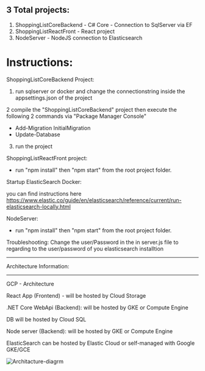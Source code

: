 3 Total projects:
-----------------
1. ShoppingListCoreBackend - C# Core - Connection to SqlServer via EF
2. ShoppingListReactFront - React project
3. NodeServer - NodeJS connection to Elasticsearch
 

Instructions:
=============

ShoppingListCoreBackend Project:

1. run sqlserver or docker and change the connectionstring inside the appsettings.json of the project

2 compile the "ShoppingListCoreBackend" project then execute the following 2 commands via "Package Manager Console"
- Add-Migration InitialMigration
- Update-Database

3. run the project


ShoppingListReactFront project:

- run "npm install" then "npm start" from the root project folder.



Startup ElasticSearch Docker:

you can find instructions here
https://www.elastic.co/guide/en/elasticsearch/reference/current/run-elasticsearch-locally.html


NodeServer:

- run "npm install" then "npm start" from the root project folder.


Troubleshooting:
Change the user/Password in the in server.js file to regarding to the user/password of you elasticsearch installtion

*************************
Architecture Information:
*************************
GCP - Architecture

React App (Frontend) - will be hosted by Cloud Storage

.NET Core WebApi (Backend): will be hosted by GKE or Compute Engine

DB will be hosted by Cloud SQL

Node server (Backend): will be hosted by GKE or Compute Engine

ElasticSearch can be hosted by Elastic Cloud or self-managed with Google GKE/GCE

![Architacture-diagrm](https://github.com/user-attachments/assets/dfffcdb5-6bce-42e7-bc6b-81aaccb945bf)





